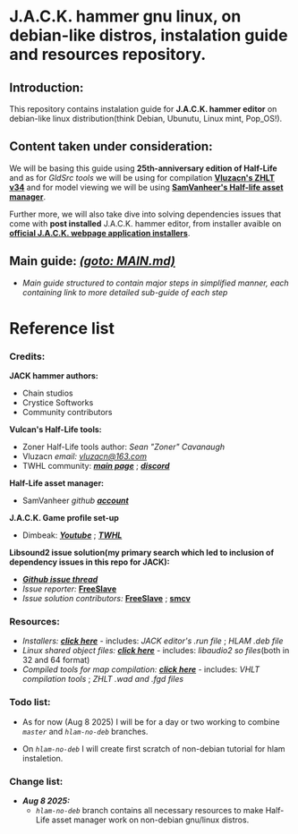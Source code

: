 # J.A.C.K. hammer gnu linux, on debian-like distros, instalation guide and resources repository.

## Introduction:
This repository contains instalation guide for **J.A.C.K. hammer editor** on debian-like linux distribution(think Debian, Ubunutu, Linux mint, Pop_OS!).

## Content taken under consideration:
We will be basing this guide using **25th-anniversary edition of Half-Life** and as for *GldSrc tools* we will be using for compilation **[Vluzacn's ZHLT v34](https://github.com/twhl-community/VHLT-V34)** and for model viewing we will be using **[SamVanheer's Half-life asset manager](https://github.com/SamVanheer/HalfLifeAssetManager)**.

Further more, we will also take dive into solving dependencies issues that come with **post installed** J.A.C.K. hammer editor, from installer avaible on **[official J.A.C.K. webpage application installers](https://jack.hlfx.ru/en/download.html)**.

## Main guide: *[(goto: MAIN.md)](https://github.com/Binary24pl/JACK-hammer-linux-gnu-debian-guide-and-resources/blob/master/guide/MAIN.md)*
- *Main guide structured to contain major steps in simplified manner, each containing link to more detailed sub-guide of each step* 


# Reference list
### Credits:

**JACK hammer authors:**
- Chain studios
- Crystice Softworks
- Community contributors
  
**Vulcan's Half-Life tools:**
- Zoner Half-Life tools author: *Sean "Zoner" Cavanaugh*
- Vluzacn *email: vluzacn@163.com*
- TWHL community: ***[main page](https://twhl.info/)*** ; ***[discord](https://discord.com/invite/NgN6JBu)***

**Half-Life asset manager:**
- SamVanheer *github **[account](https://github.com/SamVanheer)***
  
**J.A.C.K. Game profile set-up**
- Dimbeak: ***[Youtube](https://www.youtube.com/user/Dimbark)*** ; ***[TWHL](https://twhl.info/index.php/user/view/5749)***

**Libsound2 issue solution(my primary search which led to inclusion of dependency issues in this repo for JACK):**
- ***[Github issue thread](https://github.com/ValveSoftware/steam-runtime/issues/709)***
- *Issue reporter:* **[FreeSlave](https://github.com/FreeSlave)**
- *Issue solution contributors:* **[FreeSlave](https://github.com/FreeSlave)** ; **[smcv](https://github.com/smcv)**

### Resources:
- *Installers:* ***[click here](https://github.com/Binary24pl/JACK-hammer-linux-gnu-debian-guide-and-resources/tree/master/resources/installers)*** - includes: *JACK editor's .run file* ; *HLAM .deb file*
- *Linux shared object files:* ***[click here](https://github.com/Binary24pl/JACK-hammer-linux-gnu-debian-guide-and-resources/tree/master/resources/sharedobjects)*** - includes: *libaudio2 so files*(both in 32 and 64 format)
- *Compiled tools for map compilation:* ***[click here](https://github.com/Binary24pl/JACK-hammer-linux-gnu-debian-guide-and-resources/tree/master/resources/compiled_tools)*** - includes: *VHLT compilation tools* ; *ZHLT .wad and .fgd files*

### Todo list:
- As for now (Aug 8 2025) I will be for a day or two working to combine *`master`* and *`hlam-no-deb`* branches.

- On *`hlam-no-deb`* I will create first scratch of non-debian tutorial for hlam instaletion.

### Change list:

- ***Aug 8 2025:***
    - *`hlam-no-deb`* branch contains all necessary resources to make Half-Life asset manager work on non-debian gnu/linux distros.